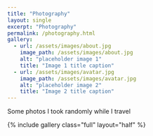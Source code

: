 ```yaml
---
title: "Photography"
layout: single
excerpt: "Photography"
permalink: /photography.html
gallery:
  - url: /assets/images/about.jpg
    image_path: /assets/images/about.jpg
    alt: "placeholder image 1"
    title: "Image 1 title caption"
  - url: /assets/images/avatar.jpg
    image_path: /assets/images/avatar.jpg
    alt: "placeholder image 2"
    title: "Image 2 title caption"
---
```


Some photos I took randomly while I travel

{% include gallery class="full" layout="half" %}